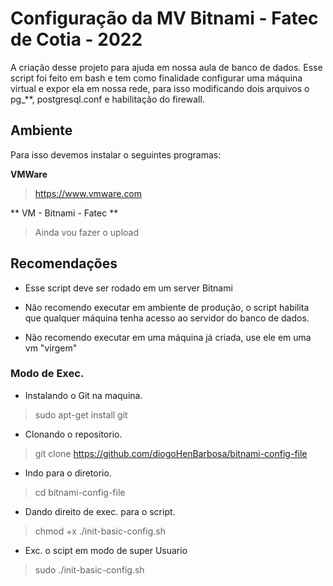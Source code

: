 # Configuração da MV Bitnami - Fatec de Cotia - 2022
A criação desse projeto para ajuda em nossa aula de banco de dados. Esse script foi feito em bash e tem como finalidade configurar uma máquina virtual e expor ela em nossa rede, para isso modificando dois arquivos o pg_**, postgresql.conf e habilitação do firewall.

## Ambiente 
Para isso devemos instalar o seguintes programas:

**VMWare**
> https://www.vmware.com

** VM - Bitnami - Fatec **
> Ainda vou fazer o upload

## Recomendações

- Esse script deve ser rodado em um server Bitnami

- Não recomendo executar em ambiente de produção, o script habilita que qualquer máquina tenha acesso ao servidor do banco de dados.

- Não recomendo executar em uma máquina já criada, use ele em uma vm "virgem"

### Modo de Exec.

- Instalando o Git na maquina.
> sudo apt-get install git

- Clonando o repositorio.
> git clone https://github.com/diogoHenBarbosa/bitnami-config-file

- Indo para o diretorio.
> cd bitnami-config-file

- Dando direito de exec. para o script.
> chmod +x ./init-basic-config.sh

- Exc. o scipt em modo de super Usuario
> sudo ./init-basic-config.sh
